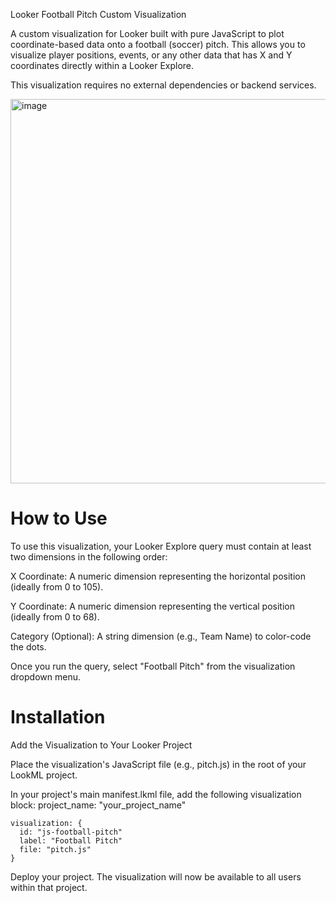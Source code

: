 Looker Football Pitch Custom Visualization

A custom visualization for Looker built with pure JavaScript to plot coordinate-based data onto a football (soccer) pitch. This allows you to visualize player positions, events, or any other data that has X and Y coordinates directly within a Looker Explore.

This visualization requires no external dependencies or backend services.

<img width="962" height="615" alt="image" src="https://github.com/user-attachments/assets/bf31e708-f973-46ef-a989-63bc5a48cfec" />


# How to Use
To use this visualization, your Looker Explore query must contain at least two dimensions in the following order:

X Coordinate: A numeric dimension representing the horizontal position (ideally from 0 to 105).

Y Coordinate: A numeric dimension representing the vertical position (ideally from 0 to 68).

Category (Optional): A string dimension (e.g., Team Name) to color-code the dots.

Once you run the query, select "Football Pitch" from the visualization dropdown menu.

# Installation

Add the Visualization to Your Looker Project 

Place the visualization's JavaScript file (e.g., pitch.js) in the root of your LookML project.

In your project's main manifest.lkml file, add the following visualization block:
    project_name: "your_project_name"
    
    visualization: {
      id: "js-football-pitch"
      label: "Football Pitch"
      file: "pitch.js"
    }
Deploy your project. The visualization will now be available to all users within that project.


